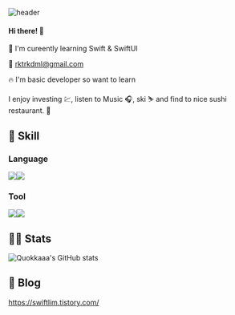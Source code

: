 ![header](https://capsule-render.vercel.app/api?type=rounded&color=ce9852&section=header&text=Quokkaaa's%20github&fontColor=ffffff)


#### Hi there! 👋 
🌱 I'm cureently learning Swift & SwiftUI

📧 rktrkdml@gmail.com

🔥 I'm basic developer so want to learn 

I enjoy investing 💹, listen to Music 🎧, ski ⛷️ and find to nice sushi restaurant. 🍣

## 💪 Skill
### Language
<img src="https://img.shields.io/badge/-iOS-%23000000?logo=Apple&logoColor=white"/><img src="https://img.shields.io/badge/-Swift-orange"/>

### Tool
<img src="https://img.shields.io/badge/-Git-red"/><img src="https://img.shields.io/badge/-Xcode-blue"/>

## 💁‍♂️ Stats
![Quokkaaa's GitHub stats](https://github-readme-stats.vercel.app/api?username=Quokkaaa&&show_icons=true&theme=gruvbox)

## 📝 Blog
https://swiftlim.tistory.com/
<!--
**Quokkaaa/Quokkaaa** is a ✨ _special_ ✨ repository because its `README.md` (this file) appears on your GitHub profile.

Here are some ideas to get you started:

- 🔭 I’m currently working on ...
- 🌱 I’m currently learning ...
- 👯 I’m looking to collaborate on ...
- 🤔 I’m looking for help with ...
- 💬 Ask me about ...
- 📫 How to reach me: ...
- 😄 Pronouns: ...
- ⚡ Fun fact: ...
-->

